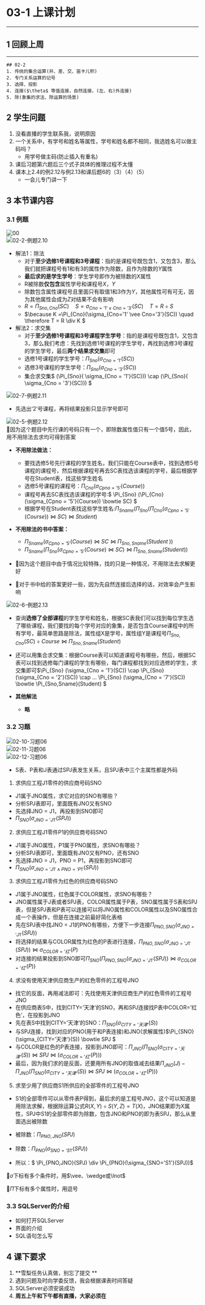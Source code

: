 # 03-1 上课计划  
---
## 1 回顾上周  
---
```02-2
## 02-2  
1. 传统的集合运算(并、差、交、笛卡儿积)   
2. 专门关系运算的记号          
3. 选择、投影 
4. 连接($\theta$ 等值连接，自然连接，(左、右)外连接)
5. 除(象集的求法、除运算的场景)    
```

## 2 学生问题   
1. 没看直播的学生联系我，说明原因   
2. 一个关系中，有学号和姓名等属性，学号和姓名都不相同，我选姓名可以做主码吗？  
	- 用学号做主码(防止插入有重名)   
3. 课后习题第六题后三个式子具体的推理过程不太懂   
4. 课本上2.4的例2.12与例2.13和课后题6的（3）（4）（5）   
	- 一会儿专门讲一下   

## 3 本节课内容    
### 3.1 例题  
![00](../03-knowledge-summary/img/00.png)   
![02-2-例题2.10](../03-knowledge-summary/img/02-2.png)   

- 解法1：除法  
	- 对于**至少选修1号课程和3号课程**：指的是课程号既包含1，又包含3，那么我们就把课程号有1和有3的属性作为除数，且作为除数的$Y$属性    
	- **最后求的是学生学号**：学生学号即作为被除数的$X$属性  
	- R被除数**仅包含**属性学号和课程号$X，Y$   
	- 除数包含属性课程号且里面只有取值1和3作为$Y$，其他属性可有可无，因为其他属性会成为$Z$对结果不会有影响   
	- $R = \Pi_{Sno,Cno}(SC) \quad S = \sigma_{Cno='1' \vee Cno='3'}(SC)   \quad T = R \div S$  
	- $\because K =\Pi_{Cno}(\sigma_{Cno='1' \vee Cno='3'}(SC)) \quad \therefore T = R \div K $  
- 解法2：求交集    
	- 对于**至少选修1号课程和3号课程学生学号**：指的是课程号既包含1，又包含3，那么我们考虑：先找到选修1号课程的学生学号，再找到选修3号课程的学生学号，最后**两个结果求交集**即可   
	- 选修1号课程的学生学号：$\Pi_{Sno}( \sigma_{Cno = '1'}(SC))$   
	- 选修3号课程的学生学号：$\Pi_{Sno}( \sigma_{Cno = '3'}(SC))$    
	- 集合求交集$ (\Pi_{Sno}( \sigma_{Cno = '1'}(SC))) \cap (\Pi_{Sno}( \sigma_{Cno = '3'}(SC)))   $   

![02-7-例题2.11](../03-knowledge-summary/img/02-7.png)   

- 先选出‘2‘号课程，再将结果投影只显示学号即可      


![02-5-例题2.12](../03-knowledge-summary/img/02-5.png)   
:pencil:因为这个题目中先行课的号码只有一个，即除数属性值只有一个值5号，因此，用不用除法去求均可得到答案   

- **不用除法做法：**   
  - 要找选修5号先行课程的学生姓名，我们只能在Course表中，找到选修5号课程的课程号，然后根据课程号再去SC表找选该课程的学号，最后根据学号在Student表，找这些学生姓名   
  - 选修5号课程的课程号：$\Pi_{Cno}(\sigma_{Cpno = '5'}(Course))$    
  - 课程号再去SC表找选该课程的学号:$ \Pi_{Sno}  (\Pi_{Cno}(\sigma_{Cpno = '5'}(Course)) \bowtie SC) $   
  - 根据学号在Student表找这些学生姓名:$\Pi_{Sname} ( \Pi_{Sno}  (\Pi_{Cno}(\sigma_{Cpno = '5'}(Course)) \bowtie SC) \bowtie Student)$    

- **不用除法的书中答案：**   
  - $\Pi_{Sname}(\sigma_{Cpno='5'}(Course) \bowtie SC\bowtie\Pi_{Sno,Sname}(Student_\ ))$   
  - $\Pi_{Sname}(\Pi_{Sno}(\sigma_{Cpno='5'}(Course)\bowtie SC) \bowtie \Pi_{Sno,Sname}(Student))$  
- :pencil:因为这个题目中由于情况比较特殊，找的只是一种情况，不用除法去求解更好   
- :pencil:对于书中给的答案更好一些，因为先自然连接后选择的话，对效率会产生影响    


![02-6-例题2.13](../03-knowledge-summary/img/02-6.png)   

- 查询**选修了全部课程**的学生学号和姓名，根据SC表我们可以找到每位学生选了哪些课程，我们要找的每个学号对应的象集，是否包含Course课程中的所有学号，最简单思路是除法，属性组X是学号，属性组Y是课程号$\Pi_{Sno,Cno}(SC) \div Course \bowtie \Pi_{Sno,Sname}(Student)$  
- 还可以用集合求交集：根据Course表可以知道课程号有哪些，然后，根据SC表可以找到选修每门课程的学生有哪些，每门课程都找到对应选修的学生，求交集即可$\Pi_{Sno} (\sigma_{Cno = '1'}(SC)) \cap \Pi_{Sno} (\sigma_{Cno = '2'}(SC)) \cap  ... \Pi_{Sno} (\sigma_{Cno = '7'}(SC))     \bowtie \Pi_{Sno,Sname}(Student) $   


- **其他解法**
	- **略**  


### 3.2 习题  
![02-10-习题06](../03-knowledge-summary/img/2-10.jpg)   
![02-11-习题06](../03-knowledge-summary/img/2-11.jpg)   
![02-12-习题06](../03-knowledge-summary/img/2-12.jpg)   

- S表、P表和J表通过SPJ表发生关系，且SPJ表中三个主属性都是外码   

1. 求供应工程J1零件的供应商号码SNO   
  - J1属于JNO属性，求它对应的SNO有哪些？  
  - 分析SPJ表即可，里面既有JNO又有SNO   
  - 先选择JNO = J1，再投影到SNO即可  
  - $\Pi_{SNO}(\sigma_{JNO = 'J1'}(SPJ))$   
2. 求供应工程J1零件P1的供应商号码SNO   
  - J1属于JNO属性，P1属于PNO属性，求SNO有哪些？  
  - 分析SPJ表即可，里面既有JNO又有PNO，还有SNO  
  - 先选择JNO = J1，PNO = P1，再投影到SNO即可  
  - $\Pi_{SNO}(\sigma_{JNO = 'J1' \wedge PNO = 'P1'}(SPJ))$   
3. 求供应工程J1零件为红色的供应商号码SNO   
  - J1属于JNO属性，红色属于COLOR属性，求SNO有哪些？  
  - JNO属性属于J表或者SPJ表，COLOR属性属于P表，SNO属性属于S表和SPJ表，但是SPJ表和P表可以连接可以将JNO属性和COLOR属性以及SNO属性合成一个表操作，但是在连接之前最好简化表格  
  - 先在SPJ表中找JNO = J1的PNO有哪些，方便下一步连接$\Pi_{PNO,SNO}(\sigma_{JNO = 'J1'}(SPJ ))$  
  - 将选择的结果与COLOR属性为红色的P表进行连接，$\Pi_{PNO,SNO}(\sigma_{JNO = 'J1'}(SPJ )) \bowtie \sigma_{COLOR = '红'}(P)$   
  - 对连接的结果投影到SNO即可$\Pi_{SNO}(\Pi_{PNO,SNO}(\sigma_{JNO = 'J1'}(SPJ )) \bowtie \sigma_{COLOR = '红'}(P))$  
4. 求没有使用天津供应商生产的红色零件的工程号JNO   
  - 找它的反面，再用减法即可：先找使用天津供应商生产的红色零件的工程号JNO   
  - 在供应商表S中，找到CITY=’天津‘的SNO，再和SPJ连接找P表中COLOR=’红色‘，在投影到JNO  
  - 先在表S中找到CITY=’天津‘的SNO：$\Pi_{SNO}(\sigma_{CITY=’天津‘}(S))$  
  - 与SPJ连接，找到对应的PNO(用于和P表连接)和JNO(求解属性)$\Pi_{SNO}(\sigma_{CITY=’天津‘}(S)) \bowtie SPJ $   
  - 与COLOR是红色的P表连接，投影到JNO即可：$\Pi_{JNO}( \Pi_{SNO}(\sigma_{CITY=’天津‘}(S)) \bowtie SPJ \bowtie (\sigma_{COLOR= '红'}(P)))$   
  - 最后，因为我们求的是反面，还要用所有JNO的取值减去结果$\Pi_{JNO}(J) - \Pi_{JNO}( \Pi_{SNO}(\sigma_{CITY=’天津‘}(S)) \bowtie SPJ \bowtie (\sigma_{COLOR= '红'}(P)))$    
5. 求至少用了供应商S1所供应的全部零件的工程号JNO   
  - S1的全部零件可以从零件表P得到，最后求的是工程号JNO，这个可以知道是用除法求解，根据除运算公式$R(X,Y)\div S(Y,Z)=T(X)$，JNO结果即为X属性，SPJ中S1的全部零件即为除数，包含JNO和PNO的即为表SPJ，那么从里面选出被除数   

  - 被除数：$\Pi_{PNO,JNO}(SPJ)$   

  - 除数：$\Pi_{PNO}(\sigma_{SNO='S1'}(SPJ))$   

  - 所以：$ \Pi_{PNO,JNO}(SPJ) \div \Pi_{PNO}(\sigma_{SNO='S1'}(SPJ))$      

:pencil:$\sigma$下标有多个条件时，用$\vee、\wedge或\lnot$    

:pencil:$\Pi$下标有多个属性时，用逗号   

### 3.3 SQLServer的介绍      
- 如何打开SQLServer    
- 界面的介绍  
- SQL语句怎么写  



## 4 课下要求  
1. **雪梨任务认真做，别忘了提交 **  
2. 遇到问题及时向学委反馈，我会根据课表时间答疑    
3. SQLServer必须安装成功    
4. **周五上午和下午都有直播，大家必须在**   




